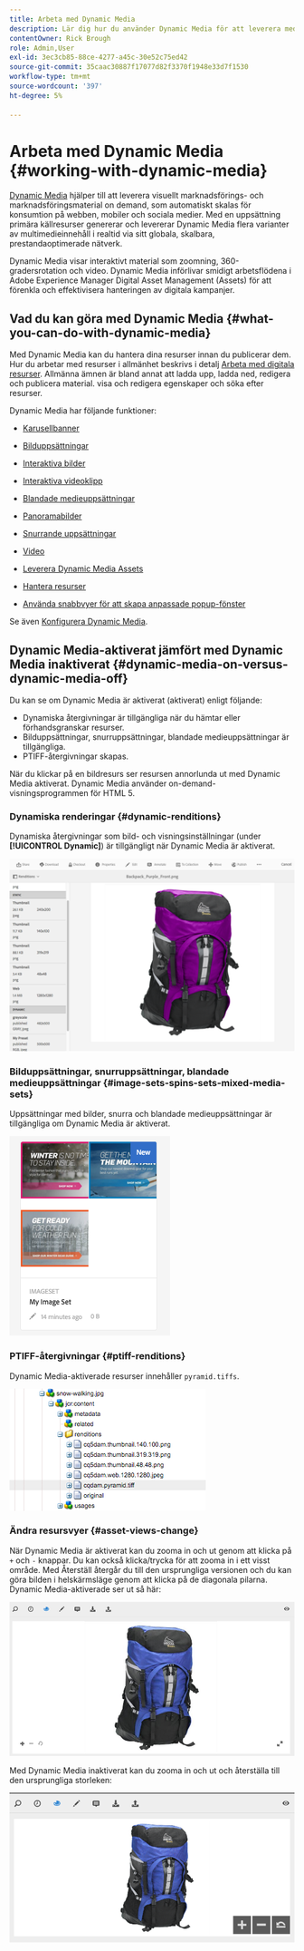 ```yaml
---
title: Arbeta med Dynamic Media
description: Lär dig hur du använder Dynamic Media för att leverera mediefiler för webben, mobiler och sociala medier.
contentOwner: Rick Brough
role: Admin,User
exl-id: 3ec3cb85-88ce-4277-a45c-30e52c75ed42
source-git-commit: 35caac30887f17077d82f3370f1948e33d7f1530
workflow-type: tm+mt
source-wordcount: '397'
ht-degree: 5%

---
```


# Arbeta med Dynamic Media {#working-with-dynamic-media}

[Dynamic Media](https://business.adobe.com/products/experience-manager/assets/dynamic-media.html) hjälper till att leverera visuellt marknadsförings- och marknadsföringsmaterial on demand, som automatiskt skalas för konsumtion på webben, mobiler och sociala medier. Med en uppsättning primära källresurser genererar och levererar Dynamic Media flera varianter av multimedieinnehåll i realtid via sitt globala, skalbara, prestandaoptimerade nätverk.

Dynamic Media visar interaktivt material som zoomning, 360-gradersrotation och video. Dynamic Media införlivar smidigt arbetsflödena i Adobe Experience Manager Digital Asset Management (Assets) för att förenkla och effektivisera hanteringen av digitala kampanjer.

<!-- >[!NOTE]
>
>A Community article is available on [Working with Adobe Experience Manager and Dynamic Media](https://helpx.adobe.com/experience-manager/using/aem_dynamic_media.html). -->

## Vad du kan göra med Dynamic Media {#what-you-can-do-with-dynamic-media}

Med Dynamic Media kan du hantera dina resurser innan du publicerar dem. Hur du arbetar med resurser i allmänhet beskrivs i detalj [Arbeta med digitala resurser](/help/assets/manage-digital-assets.md). Allmänna ämnen är bland annat att ladda upp, ladda ned, redigera och publicera material. visa och redigera egenskaper och söka efter resurser.

Dynamic Media har följande funktioner:

* [Karusellbanner](carousel-banners.md)
* [Bilduppsättningar](image-sets.md)
* [Interaktiva bilder](interactive-images.md)
* [Interaktiva videoklipp](interactive-videos.md)
* [Blandade medieuppsättningar](mixed-media-sets.md)
* [Panoramabilder](panoramic-images.md)

* [Snurrande uppsättningar](spin-sets.md)
* [Video](video.md)
* [Leverera Dynamic Media Assets](delivering-dynamic-media-assets.md)
* [Hantera resurser](managing-assets.md)
* [Använda snabbvyer för att skapa anpassade popup-fönster](custom-pop-ups.md)

Se även [Konfigurera Dynamic Media](administering-dynamic-media.md).

<!-- 

OBSOLETE UNTIL INTEGRATING SCENE7 TOPIC GETS A MAJOR UPDATE
>[!NOTE]
>
>To understand the differences between using Dynamic Media and integrating Dynamic Media Classic with AEM, see [Dynamic Media Classic integration versus Dynamic Media](/help/sites-cloud/administering/integrating-scene7.md#aem-scene-integration-versus-dynamic-media).

-->

## Dynamic Media-aktiverat jämfört med Dynamic Media inaktiverat {#dynamic-media-on-versus-dynamic-media-off}

Du kan se om Dynamic Media är aktiverat (aktiverat) enligt följande:

* Dynamiska återgivningar är tillgängliga när du hämtar eller förhandsgranskar resurser.
* Bilduppsättningar, snurruppsättningar, blandade medieuppsättningar är tillgängliga.
* PTIFF-återgivningar skapas.

När du klickar på en bildresurs ser resursen annorlunda ut med Dynamic Media aktiverat. Dynamic Media använder on-demand-visningsprogrammen för HTML 5.

### Dynamiska renderingar {#dynamic-renditions}

Dynamiska återgivningar som bild- och visningsinställningar (under **[!UICONTROL Dynamic]**) är tillgängligt när Dynamic Media är aktiverat.

![chlimage_1-358](assets/chlimage_1-358.png)

### Bilduppsättningar, snurruppsättningar, blandade medieuppsättningar {#image-sets-spins-sets-mixed-media-sets}

Uppsättningar med bilder, snurra och blandade medieuppsättningar är tillgängliga om Dynamic Media är aktiverat.

![chlimage_1-359](assets/chlimage_1-359.png)

### PTIFF-återgivningar {#ptiff-renditions}

Dynamic Media-aktiverade resurser innehåller `pyramid.tiffs`.

![chlimage_1-360](assets/chlimage_1-360.png)

### Ändra resursvyer {#asset-views-change}

När Dynamic Media är aktiverat kan du zooma in och ut genom att klicka på `+` och `-` knappar. Du kan också klicka/trycka för att zooma in i ett visst område. Med Återställ återgår du till den ursprungliga versionen och du kan göra bilden i helskärmsläge genom att klicka på de diagonala pilarna. Dynamic Media-aktiverade ser ut så här:

![chlimage_1-361](assets/chlimage_1-361.png)

Med Dynamic Media inaktiverat kan du zooma in och ut och återställa till den ursprungliga storleken:

![chlimage_1-362](assets/chlimage_1-362.png)
